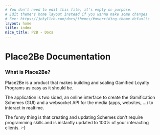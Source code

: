 ```yaml
---
# You don't need to edit this file, it's empty on purpose.
# Edit theme's home layout instead if you wanna make some changes
# See: https://jekyllrb.com/docs/themes/#overriding-theme-defaults
layout: home
title: index
nice_title: P2B - Docs
---
```


<h1 class="title is-1">Place2Be Documentation</h1>

<h3 class="title is-3">What is Place2Be?</h3>
<div class="post-content">
  <p>Place2Be is a product that makes building and scaling Gamified Loyalty Programs as easy as it should be.</p>
  <p>The application is two sided, an online interface to create the Gamification Schemes (GUI) and a websocket API for the media (apps, websites, ...) to interact in realtime.</p>
  <p>The funny thing is that creating and updating Schemes don't require programming skills and is instantly updated to 100% of your interacting clients. :-)</p>
</div>
